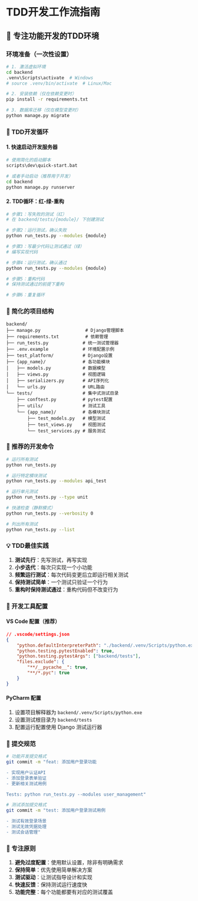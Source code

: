 # TDD开发工作流指南

## 🎯 专注功能开发的TDD环境

### 环境准备（一次性设置）

```bash
# 1. 激活虚拟环境
cd backend
.venv\Scripts\activate  # Windows
# source .venv/bin/activate  # Linux/Mac

# 2. 安装依赖（仅在依赖变更时）
pip install -r requirements.txt

# 3. 数据库迁移（仅在模型变更时）
python manage.py migrate
```

### 🔄 TDD开发循环

#### 1. 快速启动开发服务器
```bash
# 使用简化的启动脚本
scripts\dev\quick-start.bat

# 或者手动启动（推荐用于开发）
cd backend
python manage.py runserver
```

#### 2. TDD循环：红-绿-重构

```bash
# 步骤1：写失败的测试（红）
# 在 backend/tests/{module}/ 下创建测试

# 步骤2：运行测试，确认失败
python run_tests.py --modules {module}

# 步骤3：写最少代码让测试通过（绿）
# 编写实现代码

# 步骤4：运行测试，确认通过
python run_tests.py --modules {module}

# 步骤5：重构代码
# 保持测试通过的前提下重构

# 步骤6：重复循环
```

### 📁 简化的项目结构

```
backend/
├── manage.py                 # Django管理脚本
├── requirements.txt          # 依赖管理
├── run_tests.py             # 统一测试管理器
├── .env.example             # 环境配置示例
├── test_platform/           # Django设置
├── {app_name}/              # 各功能模块
│   ├── models.py            # 数据模型
│   ├── views.py             # 视图逻辑  
│   ├── serializers.py       # API序列化
│   └── urls.py              # URL路由
└── tests/                   # 集中式测试目录
    ├── conftest.py          # pytest配置
    ├── utils/               # 测试工具
    └── {app_name}/          # 各模块测试
        ├── test_models.py   # 模型测试
        ├── test_views.py    # 视图测试
        └── test_services.py # 服务测试
```

### 🚀 推荐的开发命令

```bash
# 运行所有测试
python run_tests.py

# 运行特定模块测试
python run_tests.py --modules api_test

# 运行单元测试
python run_tests.py --type unit

# 快速检查（静默模式）
python run_tests.py --verbosity 0

# 列出所有测试
python run_tests.py --list
```

### 💡 TDD最佳实践

1. **测试先行**：先写测试，再写实现
2. **小步迭代**：每次只实现一个小功能
3. **频繁运行测试**：每次代码变更后立即运行相关测试
4. **保持测试简单**：一个测试只验证一个行为
5. **重构时保持测试通过**：重构代码但不改变行为

### 🔧 开发工具配置

#### VS Code 配置（推荐）
```json
// .vscode/settings.json
{
    "python.defaultInterpreterPath": "./backend/.venv/Scripts/python.exe",
    "python.testing.pytestEnabled": true,
    "python.testing.pytestArgs": ["backend/tests"],
    "files.exclude": {
        "**/__pycache__": true,
        "**/*.pyc": true
    }
}
```

#### PyCharm 配置
1. 设置项目解释器为 `backend/.venv/Scripts/python.exe`
2. 设置测试根目录为 `backend/tests`
3. 配置运行配置使用 Django 测试运行器

### 📝 提交规范

```bash
# 功能开发提交格式
git commit -m "feat: 添加用户登录功能

- 实现用户认证API
- 添加登录表单验证
- 更新相关测试用例

Tests: python run_tests.py --modules user_management"

# 测试添加提交格式  
git commit -m "test: 添加用户登录测试用例

- 测试有效登录场景
- 测试无效凭据处理
- 测试会话管理"
```

### 🎯 专注原则

1. **避免过度配置**：使用默认设置，除非有明确需求
2. **保持简单**：优先使用简单解决方案
3. **测试驱动**：让测试指导设计和实现
4. **快速反馈**：保持测试运行速度快
5. **功能完整**：每个功能都要有对应的测试覆盖